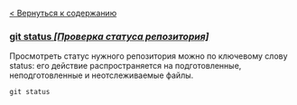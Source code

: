 [< Вернуться к содержанию](readme.md)


### [git status *[Проверка статуса репозитория]*](https://habr.com/ru/company/ruvds/blog/599929/)

Просмотреть статус нужного репозитория можно по ключевому слову status: его действие распространяется на подготовленные, неподготовленные и неотслеживаемые файлы.

```bash=
git status
```
